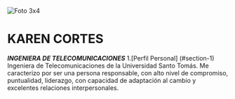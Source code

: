 ![Foto 3x4](https://user-images.githubusercontent.com/126521214/222595785-9bfe6b01-4124-4856-9341-2784064cf529.jpg)

# KAREN CORTES
***INGENIERA DE TELECOMUNICACIONES***
1.[Perfil Personal] (#section-1)
Ingeniera de Telecomunicaciones de la Universidad Santo Tomás.
Me caracterizo por ser una persona responsable, con alto nivel de compromiso, puntualidad, liderazgo, con capacidad de adaptación al cambio y excelentes relaciones interpersonales.
 

